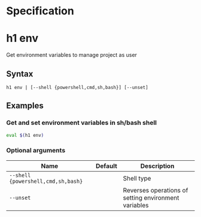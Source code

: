 # Specification

# h1 env

Get environment variables to manage project as user

## Syntax

```h1 env | [--shell {powershell,cmd,sh,bash}] [--unset]```
## Examples

### Get and set environment variables in sh/bash shell

```bash
eval $(h1 env)
```

### Optional arguments

| Name | Default | Description |
| ---- | ------- | ----------- |
| ```--shell {powershell,cmd,sh,bash}``` |  | Shell type |
| ```--unset``` |  | Reverses operations of setting environment variables |

